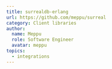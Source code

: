 ```yaml
---
title: surrealdb-erlang
url: https://github.com/meppu/surreal
category: Client libraries
author:
  name: Meppu
  role: Software Engineer
  avatar: meppu
topics:
  - integrations
---
```


